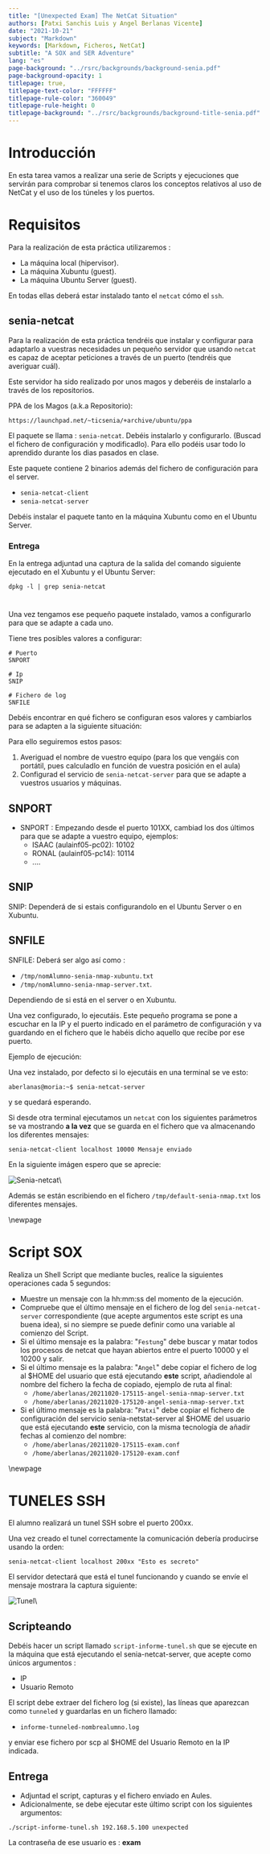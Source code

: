 ```yaml
---
title: "[Unexpected Exam] The NetCat Situation"
authors: [Patxi Sanchis Luis y Angel Berlanas Vicente]
date: "2021-10-21"
subject: "Markdown"
keywords: [Markdown, Ficheros, NetCat]
subtitle: "A SOX and SER Adventure"
lang: "es"
page-background: "../rsrc/backgrounds/background-senia.pdf"
page-background-opacity: 1
titlepage: true,
titlepage-text-color: "FFFFFF"
titlepage-rule-color: "360049"
titlepage-rule-height: 0
titlepage-background: "../rsrc/backgrounds/background-title-senia.pdf"
---
```


# Introducción

En esta tarea vamos a realizar una serie de Scripts y ejecuciones que servirán para comprobar
si tenemos claros los conceptos relativos al uso de NetCat y el uso de los túneles y los puertos.

# Requisitos

Para la realización de esta práctica utilizaremos :

- La máquina local (hipervisor).
- La máquina Xubuntu (guest).
- La máquina Ubuntu Server (guest).

En todas ellas deberá estar instalado tanto el `netcat` cómo el `ssh`. 

## senia-netcat

Para la realización de esta práctica tendréis que instalar y configurar para adaptarlo a vuestras necesidades 
un pequeño servidor que usando `netcat` es capaz de aceptar peticiones a través de un puerto (tendréis que averiguar cuál).

Este servidor ha sido realizado por unos magos y deberéis de instalarlo a través de los repositorios.

PPA de los Magos (a.k.a Repositorio):

```shell
https://launchpad.net/~ticsenia/+archive/ubuntu/ppa
```

El paquete se llama : `senia-netcat`. Debéis instalarlo y configurarlo. (Buscad el fichero de configuración y modificadlo).
Para ello podéis usar todo lo aprendido durante los dias pasados en clase.

Este paquete contiene 2 binarios además del fichero de configuración para el server.

* `senia-netcat-client`
* `senia-netcat-server`

Debéis instalar el paquete tanto en la máquina Xubuntu como en el Ubuntu Server.

### Entrega 

En la entrega adjuntad una captura de la salida del comando siguiente ejecutado en el Xubuntu y el Ubuntu Server:

```shell
dpkg -l | grep senia-netcat
```

# 

Una vez tengamos ese pequeño paquete instalado, vamos a configurarlo para que se adapte a cada uno. 

Tiene tres posibles valores a configurar:

```shell
# Puerto
SNPORT

# Ip
SNIP

# Fichero de log
SNFILE
```

Debéis encontrar en qué fichero se configuran esos valores y cambiarlos para se adapten a la siguiente situación:

Para ello seguiremos estos pasos:

1. Averiguad el nombre de vuestro equipo (para los que vengáis con portátil, pues calculadlo en función de vuestra posición en el aula)
2. Configurad el servicio de `senia-netcat-server` para que se adapte a vuestros usuarios y máquinas.

## SNPORT


* SNPORT : Empezando desde el puerto 101XX, cambiad los dos últimos para que se adapte a vuestro equipo, ejemplos:
  * ISAAC (aulainf05-pc02): 10102
  * RONAL (aulainf05-pc14): 10114
  * ....

## SNIP

SNIP: Dependerá de si estais configurandolo en el Ubuntu Server o en Xubuntu.

## SNFILE

SNFILE: Deberá ser algo así como : 

* `/tmp/nomAlumno-senia-nmap-xubuntu.txt` 
* `/tmp/nomAlumno-senia-nmap-server.txt`.

Dependiendo de si está en el server o en Xubuntu.

Una vez configurado, lo ejecutáis. Este pequeño programa se pone a escuchar en la IP y el puerto indicado en el parámetro de configuración y va guardando en el fichero que le habéis dicho aquello que recibe por ese puerto.

Ejemplo de ejecución:

Una vez instalado, por defecto si lo ejecutáis en una terminal se ve esto:
```shell
aberlanas@moria:~$ senia-netcat-server 

``` 
y se quedará esperando.

Si desde otra terminal ejecutamos un `netcat` con los siguientes parámetros se va mostrando **a la vez** que se guarda en el fichero que va almacenando los diferentes mensajes:

```shell
senia-netcat-client localhost 10000 Mensaje enviado 
```

En la siguiente imágen espero que se aprecie:

![Senia-netcat](imgs/senia-netcat-server.png)\

Además se están escribiendo en el fichero `/tmp/default-senia-nmap.txt` los diferentes mensajes.


\newpage
# Script SOX

Realiza un Shell Script que mediante bucles, realice la siguientes operaciones cada 5 segundos:

* Muestre un mensaje con la hh:mm:ss del momento de la ejecución.
* Compruebe que el último mensaje en el fichero de log del `senia-netcat-server` correspondiente (que acepte argumentos este script es una buena idea), si no siempre se puede definir como una variable al comienzo del Script.
* Si el último mensaje es la palabra: "`Festung`" debe buscar y matar todos los procesos de netcat que hayan abiertos entre el puerto 10000 y el 10200 y salir.
* Si el último mensaje es la palabra: "`Angel`" debe copiar el fichero de log al $HOME del usuario que está ejecutando **este** script, añadiendole al nombre del fichero la fecha de copiado, ejemplo de ruta al final:
  * `/home/aberlanas/20211020-175115-angel-senia-nmap-server.txt`
  * `/home/aberlanas/20211020-175120-angel-senia-nmap-server.txt`
* Si el último mensaje es la palabra: "`Patxi`" debe copiar el fichero de configuración del servicio senia-netstat-server al $HOME del usuario que está ejecutando **este** servicio, con la misma tecnología de añadir fechas al comienzo del nombre:
  * `/home/aberlanas/20211020-175115-exam.conf`
  * `/home/aberlanas/20211020-175120-exam.conf`



\newpage
# TUNELES SSH

El alumno realizará un tunel SSH sobre el puerto 200xx.

Una vez creado el tunel correctamente la comunicación debería producirse usando la orden:

```shell
senia-netcat-client localhost 200xx "Esto es secreto"
```

El servidor detectará que está el tunel funcionando y cuando se envíe el mensaje mostrara la captura siguiente:

![Tunel](imgs/senia-netcat-tunel.png)\

## Scripteando

Debéis hacer un script llamado `script-informe-tunel.sh` que se ejecute en la máquina que está ejecutando el senia-netcat-server, que acepte como únicos argumentos :

- IP
- Usuario Remoto

El script debe extraer del fichero log (si existe), las líneas que aparezcan como `tunneled` y guardarlas en un fichero llamado:

* `informe-tunneled-nombrealumno.log`

y enviar ese fichero por scp al $HOME del Usuario Remoto en la IP indicada.

## Entrega

* Adjuntad el script, capturas y el fichero enviado en Aules.
* Adicionalmente, se debe ejecutar este último script con los siguientes argumentos:

```shell
./script-informe-tunel.sh 192.168.5.100 unexpected
```

La contraseña de ese usuario es : **exam**




